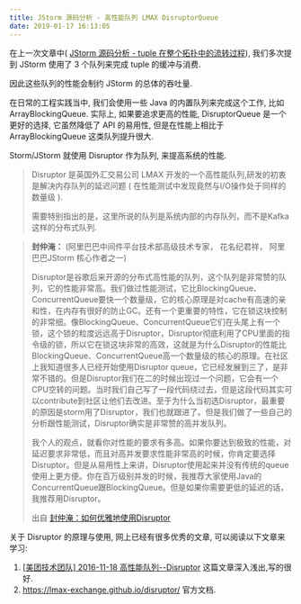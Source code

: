 ```yaml
---
title: JStorm 源码分析 - 高性能队列 LMAX DisruptorQueue
date: 2019-01-17 16:13:05
---
```


在上一次文章中( [JStorm 源码分析 - tuple 在整个拓扑中的流转过程](lean-jstorm-source-code-01)), 我们多次提到 JStorm 使用了 3 个队列来完成 tuple 的缓冲与消费. 

因此这些队列的性能会制约 JStorm 的总体的吞吐量. 

在日常的工程实践当中, 我们会使用一些 Java 的内置队列来完成这个工作, 比如 ArrayBlockingQueue. 实际上, 如果要追求更高的性能, DisruptorQueue 是一个更好的选择, 它虽然降低了 API 的易用性, 但是在性能上相比于 ArrayBlockingQueue 这类队列提升很大.

Storm/JStorm 就使用 Disruptor 作为队列, 来提高系统的性能.

> Disruptor 是英国外汇交易公司 LMAX 开发的一个高性能队列,研发的初衷是解决内存队列的延迟问题 ( 在性能测试中发现竟然与I/O操作处于同样的数量级 ).
>
> 需要特别指出的是，这里所说的队列是系统内部的内存队列，而不是Kafka这样的分布式队列.

> **封仲淹：**  (阿里巴巴中间件平台技术部高级技术专家， 花名纪君祥， 阿里巴巴JStorm 核心作者之一)
>
> Disruptor是谷歌后来开源的分布式高性能的队列，这个队列是非常赞的队列，它的性能非常高。我们做过性能测试，它比BlockingQueue、ConcurrentQueue要快一个数量级，它的核心原理是对cache有高速的亲和性，在内存有很好的防止GC。还有一个更重要的特性，它在锁这块控制的非常细。像BlockingQueue、ConcurrentQueue它们在头尾上有一个锁，这个锁的粒度远远高于Disruptor，Disruptor彻底利用了CPU里面的指令级的锁，所以它在锁这块非常的高效，这就是为什么Disruptor的性能比BlockingQueue、ConcurrentQueue高一个数量级的核心的原理。在社区上我知道很多人已经开始使用Disruptor queue，它已经发展到三了，是非常不错的。但是Disruptor我们在二的时候出现过一个问题，它会有一个CPU空转的问题。当时我们自己写了一段代码绕过去，但是这段代码其实可以contribute到社区让他们去改进。至于为什么当初选Disruptor，最重要的原因是storm用了Disruptor，我们也就跟进了。但是我们做了一些自己的分析跟性能测试，Disruptor确实是非常赞的高并发队列。
>
> 我个人的观点，就看你对性能的要求有多高。如果你要达到极致的性能，对延迟要求非常低，而且对高并发要求性能非常高的时候，你肯定要选择Disruptor。但是从易用性上来讲，Disruptor使用起来并没有传统的queue使用上更方便。你在百万级别并发的时候，我推荐大家使用Java的ConcurrentQueue跟BlockingQueue。但是如果你需要更低的延迟的话，我推荐用Disruptor。
>
> 出自 [封仲淹：如何优雅地使用Disruptor](http://www.qingpingshan.com/rjbc/qt/106547.html)

关于 Disruptor 的原理与使用, 网上已经有很多优秀的文章, 可以阅读以下文章来学习:

1. [[美团技术团队\] 2016-11-18 高性能队列--Disruptor](https://tech.meituan.com/disruptor.html)  这篇文章深入浅出,写的很好.
2. <https://lmax-exchange.github.io/disruptor/> 官方文档.